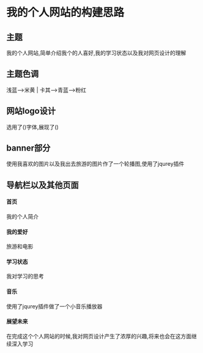 # 我的个人网站的构建思路

## 主题 

我的个人网站,简单介绍我个的人喜好,我的学习状态以及我对网页设计的理解

## 主题色调

浅蓝-->米黄 | 卡其-->青蓝-->粉红

## 网站logo设计

选用了()字体,展现了()

## banner部分

使用我喜欢的图片以及我出去旅游的图片作了一个轮播图,使用了jqurey插件

## 导航栏以及其他页面

#### 首页

我的个人简介

#### 我的爱好

旅游和电影

#### 学习状态

我对学习的思考

#### 音乐

使用了jqurey插件做了一个小音乐播放器

#### 展望未来

在完成这个个人网站的时候,我对网页设计产生了浓厚的兴趣,将来也会在这方面继续深入学习



